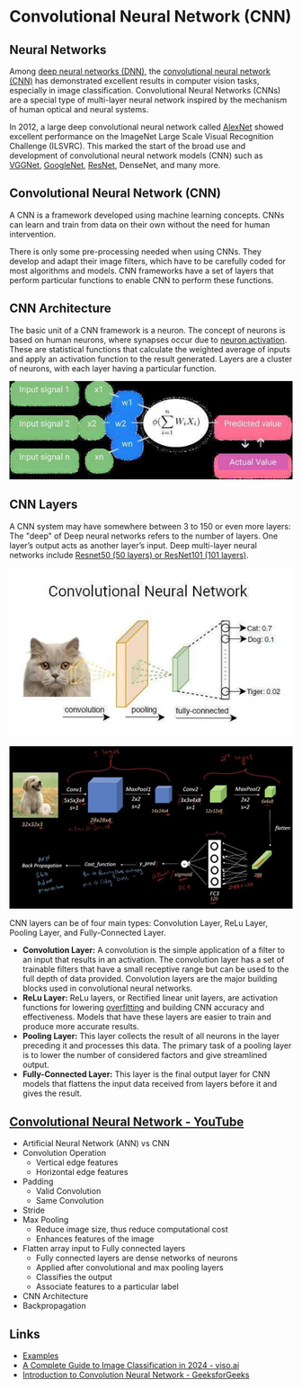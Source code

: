 # Convolutional Neural Network (CNN)

## Neural Networks

Among [deep neural networks (DNN)](https://viso.ai/deep-learning/deep-neural-network-three-popular-types/), the [convolutional neural network (CNN)](https://viso.ai/deep-learning/convolutional-neural-networks/) has demonstrated excellent results in computer vision tasks, especially in image classification. Convolutional Neural Networks (CNNs) are a special type of multi-layer neural network inspired by the mechanism of human optical and neural systems.

In 2012, a large deep convolutional neural network called [AlexNet](https://viso.ai/deep-learning/alexnet/) showed excellent performance on the ImageNet Large Scale Visual Recognition Challenge (ILSVRC). This marked the start of the broad use and development of convolutional neural network models (CNN) such as [VGGNet](https://viso.ai/deep-learning/vgg-very-deep-convolutional-networks/), [GoogleNet](https://viso.ai/deep-learning/googlenet-explained-the-inception-model-that-won-imagenet/), [ResNet](https://viso.ai/deep-learning/resnet-residual-neural-network/), DenseNet, and many more.

## Convolutional Neural Network (CNN)

A CNN is a framework developed using machine learning concepts. CNNs can learn and train from data on their own without the need for human intervention.

There is only some pre-processing needed when using CNNs. They develop and adapt their image filters, which have to be carefully coded for most algorithms and models. CNN frameworks have a set of layers that perform particular functions to enable CNN to perform these functions.

## CNN Architecture

The basic unit of a CNN framework is a neuron. The concept of neurons is based on human neurons, where synapses occur due to [neuron activation](https://viso.ai/deep-learning/neuron-activation/). These are statistical functions that calculate the weighted average of inputs and apply an activation function to the result generated. Layers are a cluster of neurons, with each layer having a particular function.

![Concept of a neural network](../../media/Pasted%20image%2020240917123040.jpg)

## CNN Layers

A CNN system may have somewhere between 3 to 150 or even more layers: The "deep" of Deep neural networks refers to the number of layers. One layer’s output acts as another layer’s input. Deep multi-layer neural networks include [Resnet50 (50 layers) or ResNet101 (101 layers)](https://viso.ai/deep-learning/resnet-residual-neural-network/).

![Concept of a Convolutional Neural Network (CNN)](../../media/Pasted%20image%2020240917123109.jpg)

![CNN Architecture](../../media/Screenshot%202024-09-18%20at%2011.12.53%20PM.jpg)

CNN layers can be of four main types: Convolution Layer, ReLu Layer, Pooling Layer, and Fully-Connected Layer.

- **Convolution Layer:** A convolution is the simple application of a filter to an input that results in an activation. The convolution layer has a set of trainable filters that have a small receptive range but can be used to the full depth of data provided. Convolution layers are the major building blocks used in convolutional neural networks.
- **ReLu Layer:** ReLu layers, or Rectified linear unit layers, are activation functions for lowering [overfitting](https://viso.ai/computer-vision/what-is-overfitting/) and building CNN accuracy and effectiveness. Models that have these layers are easier to train and produce more accurate results.
- **Pooling Layer:** This layer collects the result of all neurons in the layer preceding it and processes this data. The primary task of a pooling layer is to lower the number of considered factors and give streamlined output.
- **Fully-Connected Layer:** This layer is the final output layer for CNN models that flattens the input data received from layers before it and gives the result.

## [Convolutional Neural Network - YouTube](https://www.youtube.com/playlist?list=PLuhqtP7jdD8CD6rOWy20INGM44kULvrHu)

- Artificial Neural Network (ANN) vs CNN
- Convolution Operation
	- Vertical edge features
	- Horizontal edge features
- Padding
	- Valid Convolution
	- Same Convolution
- Stride
- Max Pooling
	- Reduce image size, thus reduce computational cost
	- Enhances features of the image
- Flatten array input to Fully connected layers
	- Fully connected layers are dense networks of neurons
	- Applied after convolutional and max pooling layers
	- Classifies the output
	- Associate features to a particular label
- CNN Architecture
- Backpropagation

## Links

- [Examples](ai/computer-vision-cv/examples.md)
- [A Complete Guide to Image Classification in 2024 - viso.ai](https://viso.ai/computer-vision/image-classification/)
- [Introduction to Convolution Neural Network - GeeksforGeeks](https://www.geeksforgeeks.org/introduction-convolution-neural-network/)

